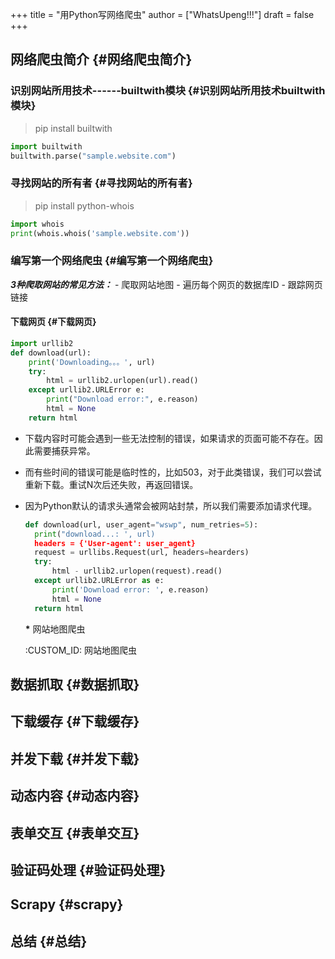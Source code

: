 +++
title = "用Python写网络爬虫"
author = ["WhatsUpeng!!!"]
draft = false
+++

## 网络爬虫简介 {#网络爬虫简介}


### 识别网站所用技术------builtwith模块 {#识别网站所用技术builtwith模块}

> pip install builtwith

```python
import builtwith
builtwith.parse("sample.website.com")
```


### 寻找网站的所有者 {#寻找网站的所有者}

> pip install python-whois

```python
import whois
print(whois.whois('sample.website.com'))
```


### 编写第一个网络爬虫 {#编写第一个网络爬虫}

**_3种爬取网站的常见方法：_** - 爬取网站地图 - 遍历每个网页的数据库ID -
跟踪网页链接


#### 下载网页 {#下载网页}

```python
import urllib2
def download(url):
    print('Downloading。。。', url)
    try:
        html = urllib2.urlopen(url).read()
    except urllib2.URLError e:
        print("Download error:", e.reason)
        html = None
    return html
```

-   下载内容时可能会遇到一些无法控制的错误，如果请求的页面可能不存在。因此需要捕获异常。

-   而有些时间的错误可能是临时性的，比如503，对于此类错误，我们可以尝试重新下载。重试N次后还失败，再返回错误。

-   因为Python默认的请求头通常会被网站封禁，所以我们需要添加请求代理。
    ```python
    def download(url, user_agent="wswp", num_retries=5):
      print("download...: ', url)
      headers = {'User-agent': user_agent}
      request = urllibs.Request(url, headers=hearders)
      try:
          html - urllib2.urlopen(request).read()
      except urllib2.URLError as e:
          print('Download error: ', e.reason)
          html = None
      return html
    ```
    **\*** 网站地图爬虫

    :CUSTOM_ID: 网站地图爬虫


## 数据抓取 {#数据抓取}


## 下载缓存 {#下载缓存}


## 并发下载 {#并发下载}


## 动态内容 {#动态内容}


## 表单交互 {#表单交互}


## 验证码处理 {#验证码处理}


## Scrapy {#scrapy}


## 总结 {#总结}

